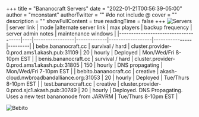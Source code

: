 +++
title = "Bananocraft Servers"
date = "2022-01-21T00:56:39-05:00"
author = "mconstant"
authorTwitter = "" #do not include @
cover = ""
description = ""
showFullContent = true
readingTime = false
+++
![Servers](/servers.png)
| server link  | mode |alternate server link | max players | backup frequency | server admin notes         | maintenance windows |
|-------------------------------------|----|-----------------|-------------|------------------|----------------|---------|
| bebe.bananocraft.cc    | survival / hard           |  cluster.provider-0.prod.ams1.akash.pub:31109     | 20          | hourly           | Deployed      | Mon/Wed/Fri 8-10pm EST |
| benis.bananocraft.cc   | survival / hard             |  cluster.provider-0.prod.ams1.akash.pub:31805     | 150         | hourly           | DNS propagating  | Mon/Wed/Fri 7-10pm EST |
| bebito.bananocraft.cc   | creative             |  akash-cloud.nwbroadbandalliance.org:31053    | 20         | hourly           | Deployed | Tue/Thurs 8-10pm EST |
| test.bananocraft.cc | creative | cluster.provider-0.prod.sjc1.akash.pub:30749 | 20 | hourly | Deployed. DNS Propagating. Uses a new test bananonode from JARVRM |  Tue/Thurs 8-10pm EST |

![Bebito](/bebito.png)  